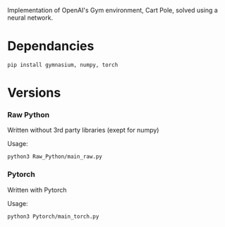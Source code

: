 Implementation of OpenAI's Gym environment, Cart Pole, solved using a neural network. 
# Dependancies
```
pip install gymnasium, numpy, torch 
```
  
# Versions

### Raw Python
Written without 3rd party libraries (exept for numpy)

Usage:
```
python3 Raw_Python/main_raw.py
```

### Pytorch
Written with Pytorch

Usage:
```
python3 Pytorch/main_torch.py
```